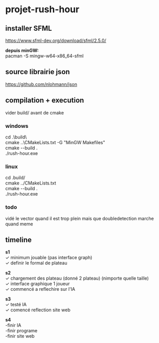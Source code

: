 # projet-rush-hour


## installer SFML
https://www.sfml-dev.org/download/sfml/2.5.0/  

**depuis minGW:**  
pacman -S mingw-w64-x86_64-sfml

## source librairie json  
https://github.com/nlohmann/json


## compilation + execution  

vider build/ avant de cmake  
### windows   
cd .\build\  
cmake ..\CMakeLists.txt -G "MinGW Makefiles"  
cmake --build .  
./rush-hour.exe  

### linux
cd .build/  
cmake ../CMakeLists.txt  
cmake --build .  
./rush-hour.exe  

### todo
vidé le vector quand il est trop plein mais que doubledetection marche quand meme


## timeline

**s1**  
✓ minimum jouable (pas interface graph)  
✓ definir le formal de plateau  

**s2**  
✓ chargement des plateau  (donné 2 plateau) (nimporte quelle taille)  
✓ interface graphique 1 joueur  
✓ commencé a reflechire sur l'IA  

**s3**  
✓ testé IA  
✓ comencé reflection site web  

**s4**  
-finir IA  
-finir programe  
-finir site web  

